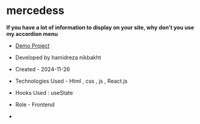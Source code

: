 # mercedess

**If you have a lot of information to display on your site, why don't you use my accordion menu**



- [Demo Project](https://hamidrezanikbkht.github.io/mercedess/)

- Developed by hamidreza nikbakht

- Created - 2024-11-26

- Technologies Used - Html , css , js , React.js

- Hooks Used : useState 

- Role - Frontend

-
